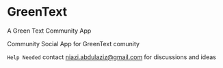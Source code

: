 # GreenText
A Green Text Community App

Community Social App for GreenText comunity

`Help Needed`
contact niazi.abdulaziz@gmail.com for discussions and ideas
